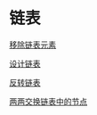 # 链表

[移除链表元素](移除链表元素/移除链表元素.md "移除链表元素")

[设计链表](设计链表/设计链表.md "设计链表")

[反转链表](反转链表/反转链表.md "反转链表")

[两两交换链表中的节点](两两交换链表中的节点/两两交换链表中的节点.md "两两交换链表中的节点")

